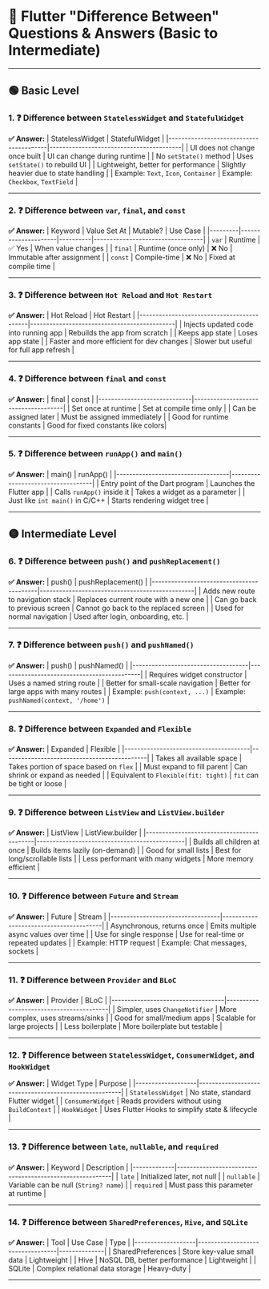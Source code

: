 # 📗 Flutter "Difference Between" Questions & Answers (Basic to Intermediate)

---

## 🟢 Basic Level

### 1. ❓ Difference between `StatelessWidget` and `StatefulWidget`
**✅ Answer:**
| StatelessWidget                         | StatefulWidget                          |
|----------------------------------------|-----------------------------------------|
| UI does not change once built          | UI can change during runtime            |
| No `setState()` method                 | Uses `setState()` to rebuild UI         |
| Lightweight, better for performance    | Slightly heavier due to state handling  |
| Example: `Text`, `Icon`, `Container`   | Example: `Checkbox`, `TextField`        |

---

### 2. ❓ Difference between `var`, `final`, and `const`
**✅ Answer:**
| Keyword | Value Set At        | Mutable? | Use Case                         |
|---------|---------------------|----------|----------------------------------|
| `var`   | Runtime              | ✅ Yes   | When value changes               |
| `final` | Runtime (once only) | ❌ No    | Immutable after assignment       |
| `const` | Compile-time        | ❌ No    | Fixed at compile time            |

---

### 3. ❓ Difference between `Hot Reload` and `Hot Restart`
**✅ Answer:**
| Hot Reload                                | Hot Restart                                |
|-------------------------------------------|---------------------------------------------|
| Injects updated code into running app     | Rebuilds the app from scratch               |
| Keeps app state                           | Loses app state                             |
| Faster and more efficient for dev changes | Slower but useful for full app refresh      |

---

### 4. ❓ Difference between `final` and `const`
**✅ Answer:**
| final                        | const                               |
|-----------------------------|-------------------------------------|
| Set once at runtime         | Set at compile time only            |
| Can be assigned later       | Must be assigned immediately        |
| Good for runtime constants  | Good for fixed constants like colors|

---

### 5. ❓ Difference between `runApp()` and `main()`
**✅ Answer:**
| main()                             | runApp()                          |
|-----------------------------------|-----------------------------------|
| Entry point of the Dart program   | Launches the Flutter app          |
| Calls `runApp()` inside it        | Takes a widget as a parameter     |
| Just like `int main()` in C/C++   | Starts rendering widget tree      |

---

## 🟡 Intermediate Level

### 6. ❓ Difference between `push()` and `pushReplacement()`
**✅ Answer:**
| push()                                   | pushReplacement()                             |
|------------------------------------------|------------------------------------------------|
| Adds new route to navigation stack       | Replaces current route with a new one         |
| Can go back to previous screen           | Cannot go back to the replaced screen         |
| Used for normal navigation               | Used after login, onboarding, etc.            |

---

### 7. ❓ Difference between `push()` and `pushNamed()`
**✅ Answer:**
| push()                              | pushNamed()                                |
|------------------------------------|--------------------------------------------|
| Requires widget constructor        | Uses a named string route                  |
| Better for small-scale navigation  | Better for large apps with many routes     |
| Example: `push(context, ...)`      | Example: `pushNamed(context, '/home')`     |

---

### 8. ❓ Difference between `Expanded` and `Flexible`
**✅ Answer:**
| Expanded                              | Flexible                                   |
|---------------------------------------|---------------------------------------------|
| Takes all available space             | Takes portion of space based on `flex`     |
| Must expand to fill parent            | Can shrink or expand as needed             |
| Equivalent to `Flexible(fit: tight)`  | `fit` can be tight or loose                |

---

### 9. ❓ Difference between `ListView` and `ListView.builder`
**✅ Answer:**
| ListView                                  | ListView.builder                            |
|-------------------------------------------|----------------------------------------------|
| Builds all children at once               | Builds items lazily (on-demand)             |
| Good for small lists                      | Best for long/scrollable lists              |
| Less performant with many widgets         | More memory efficient                       |

---

### 10. ❓ Difference between `Future` and `Stream`
**✅ Answer:**
| Future                          | Stream                                 |
|----------------------------------|----------------------------------------|
| Asynchronous, returns once       | Emits multiple async values over time  |
| Use for single response          | Use for real-time or repeated updates  |
| Example: HTTP request            | Example: Chat messages, sockets        |

---

### 11. ❓ Difference between `Provider` and `BLoC`
**✅ Answer:**
| Provider                          | BLoC                                   |
|-----------------------------------|-----------------------------------------|
| Simpler, uses `ChangeNotifier`    | More complex, uses streams/sinks       |
| Good for small/medium apps        | Scalable for large projects            |
| Less boilerplate                  | More boilerplate but testable          |

---

### 12. ❓ Difference between `StatelessWidget`, `ConsumerWidget`, and `HookWidget`
**✅ Answer:**
| Widget Type       | Purpose                                              |
|-------------------|------------------------------------------------------|
| `StatelessWidget` | No state, standard Flutter widget                    |
| `ConsumerWidget`  | Reads providers without using `BuildContext`         |
| `HookWidget`      | Uses Flutter Hooks to simplify state & lifecycle     |

---

### 13. ❓ Difference between `late`, `nullable`, and `required`
**✅ Answer:**
| Keyword     | Description                                             |
|-------------|---------------------------------------------------------|
| `late`      | Initialized later, not null                             |
| `nullable`  | Variable can be null (`String? name`)                   |
| `required`  | Must pass this parameter at runtime                     |

---

### 14. ❓ Difference between `SharedPreferences`, `Hive`, and `SQLite`
**✅ Answer:**
| Tool              | Use Case                        | Type         |
|-------------------|----------------------------------|--------------|
| SharedPreferences | Store key-value small data       | Lightweight  |
| Hive              | NoSQL DB, better performance     | Lightweight  |
| SQLite            | Complex relational data storage  | Heavy-duty   |

---